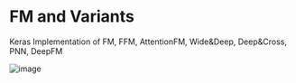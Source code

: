 # FM and Variants
 Keras Implementation of FM, FFM, AttentionFM, Wide&Deep, Deep&Cross, PNN, DeepFM

![image](https://www.google.com/url?sa=i&url=https%3A%2F%2Fblog.csdn.net%2Frealnuannuan%2Farticle%2Fdetails%2F93401214&psig=AOvVaw0PHLSwmzs8BL6subETjDF5&ust=1616218558691000&source=images&cd=vfe&ved=0CAIQjRxqFwoTCNCI59nRu-8CFQAAAAAdAAAAABBH)
